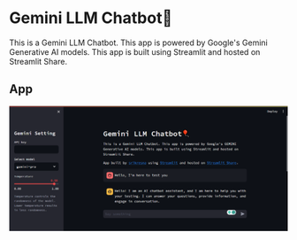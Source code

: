 # Gemini LLM Chatbot🎈
This is a Gemini LLM Chatbot. This app is powered by Google's Gemini Generative AI models. This app is built using Streamlit and hosted on Streamlit Share.

## App
![img](img/image.png)
